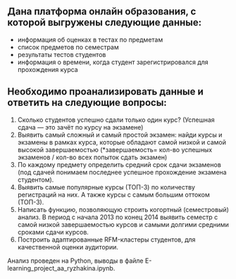 ## Дана платформа онлайн образования, с которой выгружены следующие данные:
  * информация об оценках в тестах по предметам
  * список предметов по семестрам
  * результаты тестов студентов
  * информация о времени, когда студент зарегистрировался для прохождения курса

## Необходимо проанализировать данные и ответить на следующие вопросы:
1. Сколько студентов успешно сдали только один курс? (Успешная сдача — это зачёт по курсу на экзамене)
2. Выявить самый сложный и самый простой экзамен: найди курсы и экзамены в рамках курса, которые обладают самой низкой и самой высокой завершаемостью 
  (*завершаемость= кол-во успешных экзаменов / кол-во всех попыток сдать экзамен)
3. По каждому предмету определить средний срок сдачи экзаменов (под сдачей понимаем последнее успешное прохождение экзамена студентом). 
4. Выявить самые популярные курсы (ТОП-3) по количеству регистраций на них. А также курсы с самым большим оттоком (ТОП-3).
5. Написать функцию, позволяющую строить когортный (семестровый) анализ. В период с начала 2013 по конец 2014 выявить семестр с самой низкой завершаемостью курсов
  и самыми долгими средними сроками сдачи курсов.
6. Построить адаптированные RFM-кластеры студентов, для качественной оценки аудитории.

Анализ проведен на Python, выводы в файле E-learning_project_aa_ryzhakina.ipynb.
